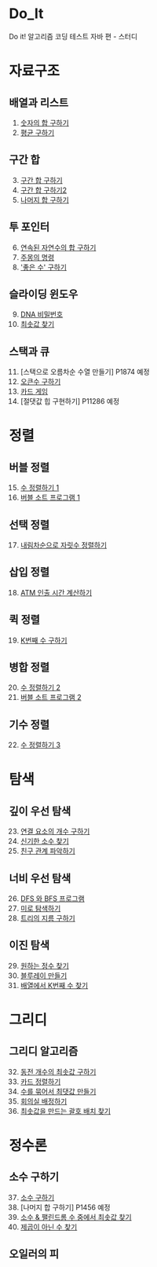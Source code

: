 # Do_It
Do it! 알고리즘 코딩 테스트 자바 편 - 스터디


# 자료구조
## 배열과 리스트
1. [숫자의 합 구하기](https://github.com/caoyu-dev/Do_It/blob/master/src/Do_It/P11720.java)
2. [평균 구하기](https://github.com/caoyu-dev/Do_It/blob/master/src/Do_It/P1546.java)

## 구간 합
3. [구간 합 구하기](https://github.com/caoyu-dev/Do_It/blob/master/src/Do_It/P11659.java)
4. [구간 합 구하기2](https://github.com/caoyu-dev/Do_It/blob/master/src/Do_It/P11660.java)
5. [나머지 합 구하기](https://github.com/caoyu-dev/Do_It/blob/master/src/Do_It/P10986.java)

## 투 포인터
6. [연속된 자연수의 합 구하기](https://github.com/caoyu-dev/Do_It/blob/master/src/Do_It/P2018.java)
7. [주몽의 명령](https://github.com/caoyu-dev/Do_It/blob/master/src/Do_It/P1940.java)
8. ['좋은 수' 구하기](https://github.com/caoyu-dev/Do_It/blob/master/src/Do_It/P1253.java)

## 슬라이딩 윈도우
9. [DNA 비밀번호](https://github.com/caoyu-dev/Do_It/blob/master/src/Do_It/P12891.java)
10. [최솟값 찾기](https://github.com/caoyu-dev/Do_It/blob/master/src/Do_It/P11003.java)

## 스택과 큐
11. [스택으로 오름차순 수열 만들기] P1874 예정
12. [오큰수 구하기](https://github.com/caoyu-dev/Do_It/blob/master/src/Do_It/P17298.java)
13. [카드 게임](https://github.com/caoyu-dev/Do_It/blob/master/src/Do_It/P2164.java)
14. [절댓값 힙 구현하기] P11286 예정


# 정렬
## 버블 정렬
15. [수 정렬하기 1](https://github.com/caoyu-dev/Do_It/blob/master/src/Do_It/P2750.java)
16. [버블 소트 프로그램 1](https://github.com/caoyu-dev/Do_It/blob/master/src/Do_It/P1377.java)

## 선택 정렬
17. [내림차순으로 자릿수 정렬하기](https://github.com/caoyu-dev/Do_It/blob/master/src/Do_It/P1427.java)

## 삽입 정렬
18. [ATM 인출 시간 계산하기](https://github.com/caoyu-dev/Do_It/blob/master/src/Do_It/P11399.java)

## 퀵 정렬
19. [K번째 수 구하기](https://github.com/caoyu-dev/Do_It/blob/master/src/Do_It/P11004.java) 

## 병합 정렬
20. [수 정렬하기 2](https://github.com/caoyu-dev/Do_It/blob/master/src/Do_It/P2751.java)
21. [버블 소트 프로그램 2](https://github.com/caoyu-dev/Do_It/blob/master/src/Do_It/P1517.java)

## 기수 정렬
22. [수 정렬하기 3](https://github.com/caoyu-dev/Do_It/blob/master/src/Do_It/P10989.java)


# 탐색
## 깊이 우선 탐색
23. [연결 요소의 개수 구하기](https://github.com/caoyu-dev/Do_It/blob/master/src/Do_It/P11724.java)
24. [신기한 소수 찾기](https://github.com/caoyu-dev/Do_It/blob/master/src/Do_It/P2023.java)
25. [친구 관계 파악하기](https://github.com/caoyu-dev/Do_It/blob/master/src/Do_It/P13023.java)

## 너비 우선 탐색
26. [DFS 와 BFS 프로그램](https://github.com/caoyu-dev/Do_It/blob/master/src/Do_It/P1206_pre.java)
27. [미로 탐색하기](https://github.com/caoyu-dev/Do_It/blob/master/src/Do_It/P2178.java)
28. [트리의 지름 구하기](https://github.com/caoyu-dev/Do_It/blob/master/src/Do_It/P1167.java)

## 이진 탐색
29. [원하는 정수 찾기](https://github.com/caoyu-dev/Do_It/blob/master/src/Do_It/P1920.java)
30. [블루레이 만들기](https://github.com/caoyu-dev/Do_It/blob/master/src/Do_It/P2343.java)
31. [배열에서 K번째 수 찾기](https://github.com/caoyu-dev/Do_It/blob/master/src/Do_It/P1300.java)


# 그리디
## 그리디 알고리즘
32. [동전 개수의 최솟값 구하기](https://github.com/caoyu-dev/Do_It/blob/master/src/Do_It/P11047.java)
33. [카드 정렬하기](https://github.com/caoyu-dev/Do_It/blob/master/src/Do_It/P1715.java)
34. [수를 묶어서 최댓값 만들기](https://github.com/caoyu-dev/Do_It/blob/master/src/Do_It/P1744.java)
35. [회의실 배정하기](https://github.com/caoyu-dev/Do_It/blob/master/src/Do_It/P1931.java)
36. [최솟값을 만드는 괄호 배치 찾기](https://github.com/caoyu-dev/Do_It/blob/master/src/Do_It/P1541.java)


# 정수론
## 소수 구하기
37. [소수 구하기](https://github.com/caoyu-dev/Do_It/blob/master/src/Do_It/P1929.java)
38. [나머지 합 구하기] P1456 예정
39. [소수 & 팰린드롬 수 중에서 최솟값 찾기](https://github.com/caoyu-dev/Do_It/blob/master/src/Do_It/P1747.java)
40. [제곱이 아닌 수 찾기](https://github.com/caoyu-dev/Do_It/blob/master/src/Do_It/P1016.java)

## 오일러의 피
